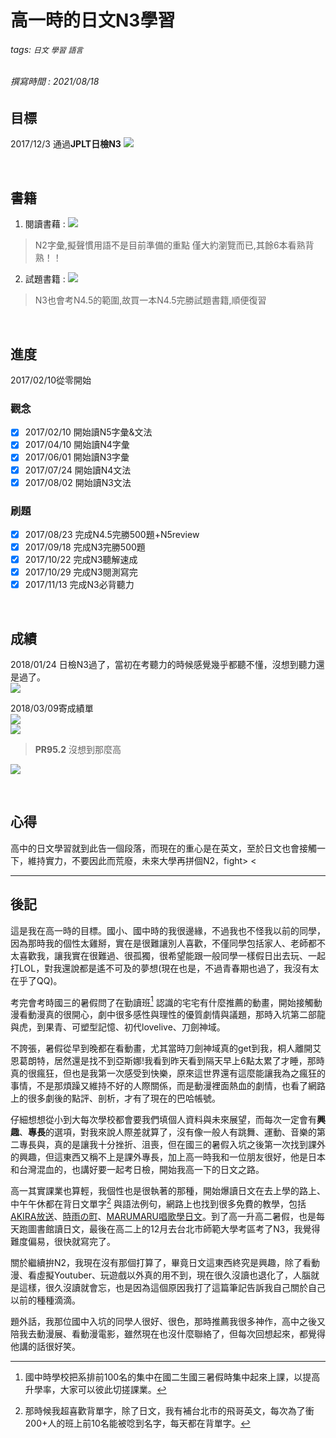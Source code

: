 # 高一時的日文N3學習
###### tags: `日文` `學習` `語言`
###### 撰寫時間 : 2021/08/18

## 目標
2017/12/3 通過**JPLT日檢N3**
![](https://i.imgur.com/kWojH8W.jpg)

<br>

## 書籍
1. 閱讀書藉 : 
![](https://i.imgur.com/lGvMVxZ.jpg)
> N2字彙,擬聲慣用語不是目前準備的重點 僅大約瀏覽而已,其餘6本看熟背熟！！

2. 試題書籍 :
![](https://i.imgur.com/tu4CSzn.jpg)
> N3也會考N4.5的範圍,故買一本N4.5完勝試題書籍,順便復習

<br>

## 進度
2017/02/10從零開始
### 觀念
 - [x] 2017/02/10 開始讀N5字彙&文法
 - [x] 2017/04/10 開始讀N4字彙
 - [x] 2017/06/01 開始讀N3字彙
 - [x] 2017/07/24 開始讀N4文法
 - [x] 2017/08/02 開始讀N3文法

### 刷題
 - [x] 2017/08/23 完成N4.5完勝500題+N5review
 - [x] 2017/09/18 完成N3完勝500題
 - [x] 2017/10/22 完成N3聽解速成
 - [x] 2017/10/29 完成N3閱測寫完
 - [x] 2017/11/13 完成N3必背聽力

<br>

## 成績
2018/01/24 日檢N3過了，當初在考聽力的時候感覺幾乎都聽不懂，沒想到聽力還是過了。<br>
![](https://i.imgur.com/IRpGqjs.png)

2018/03/09寄成績單<br>
![](https://i.imgur.com/NghbA1V.jpg)
<br>
![](https://i.imgur.com/3onVn06.jpg)
> **PR95.2** 沒想到那麼高

![](https://i.imgur.com/XIb484d.jpg)

<br>

## 心得
高中的日文學習就到此告一個段落，而現在的重心是在英文，至於日文也會接觸一下，維持實力，不要因此而荒廢，未來大學再拼個N2，fight> <

---

## 後記
這是我在高一時的目標。國小、國中時的我很邊緣，不過我也不怪我以前的同學，因為那時我的個性太雞掰，實在是很難讓別人喜歡，不僅同學包括家人、老師都不太喜歡我，讓我實在很難過、很孤獨，很希望能跟一般同學一樣假日出去玩、一起打LOL，對我還說都是遙不可及的夢想(現在也是，不過青春期也過了，我沒有太在乎了QQ)。

考完會考時國三的暑假問了在勤讀班[^first] 認識的宅宅有什麼推薦的動畫，開始接觸動漫看動漫真的很開心，劇中很多感性與理性的優質劇情與議題，那時入坑第二部龍與虎，到果青、可塑型記憶、初代lovelive、刀劍神域。

不誇張，暑假從早到晚都在看動畫，尤其當時刀劍神域真的get到我，桐人離開艾恩葛朗特，居然還是找不到亞斯娜!我看到昨天看到隔天早上6點太累了才睡，那時真的很瘋狂，但也是我第一次感受到快樂，原來這世界還有這麼能讓我為之瘋狂的事情，不是那煩躁又維持不好的人際關係，而是動漫裡面熱血的劇情，也看了網路上的很多劇後的點評、剖析，才有了現在的巴哈帳號。

仔細想想從小到大每次學校都會要我們填個人資料與未來展望，而每次一定會有**興趣**、**專長**的選項，對我來說人際差就算了，沒有像一般人有跳舞、運動、音樂的第二專長與，真的是讓我十分挫折、沮喪，但在國三的暑假入坑之後第一次找到課外的興趣，但這東西又稱不上是課外專長，加上高一時我和一位朋友很好，他是日本和台灣混血的，也講好要一起考日檢，開始我高一下的日文之路。

高一其實課業也算輕，我個性也是很執著的那種，開始爆讀日文在去上學的路上、中午午休都在背日文單字[^second] 與語法例句，網路上也找到很多免費的教學，包括[AKIRA放送](https://www.youtube.com/user/kagayaku1006)、[時雨の町](https://www.sigure.tw/)、[MARUMARU唱歌學日文](https://www.jpmarumaru.com/tw/index.asp)。到了高一升高二暑假，也是每天跑圖書館讀日文，最後在高二上的12月去台北市師範大學考區考了N3，我覺得難度偏易，很快就寫完了。

關於繼續拚N2，我現在沒有那個打算了，畢竟日文這東西終究是興趣，除了看動漫、看虛擬Youtuber、玩遊戲以外真的用不到，現在很久沒讀也退化了，人腦就是這樣，很久沒讀就會忘，也是因為這個原因我打了這篇筆記告訴我自己關於自己以前的種種滴滴。

題外話，我那位國中入坑的同學人很好、很色，那時推薦我很多神作，高中之後又陪我去動漫展、看動漫電影，雖然現在也沒什麼聯絡了，但每次回想起來，都覺得他講的話很好笑。

[^first]: 國中時學校把系排前100名的集中在國二生國三暑假時集中起來上課，以提高升學率，大家可以彼此切搓課業。
[^second]: 那時候我超喜歡背單字，除了日文，我有補台北市的飛哥英文，每次為了衝200+人的班上前10名能被唸到名字，每天都在背單字。